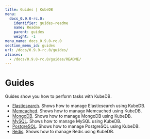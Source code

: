 ```yaml
---
title: Guides | KubeDB
menu:
  docs_0.9.0-rc.0:
    identifier: guides-readme
    name: Readme
    parent: guides
    weight: -1
menu_name: docs_0.9.0-rc.0
section_menu_id: guides
url: /docs/0.9.0-rc.0/guides/
aliases:
  - /docs/0.9.0-rc.0/guides/README/
---
```


# Guides

Guides show you how to perform tasks with KubeDB.

- [Elasticsearch](/docs/0.9.0-rc.0/guides/elasticsearch/README). Shows how to manage Elasticsearch using KubeDB.
- [Memcached](/docs/0.9.0-rc.0/guides/memcached/README). Shows how to manage Memcached using KubeDB.
- [MongoDB](/docs/0.9.0-rc.0/guides/mongodb/README). Shows how to manage MongoDB using KubeDB.
- [MySQL](/docs/0.9.0-rc.0/guides/mysql/README). Shows how to manage MySQL using KubeDB.
- [PostgreSQL](/docs/0.9.0-rc.0/guides/postgres/README). Shows how to manage PostgreSQL using KubeDB.
- [Redis](/docs/0.9.0-rc.0/guides/redis/README). Shows how to manage Redis using KubeDB.
